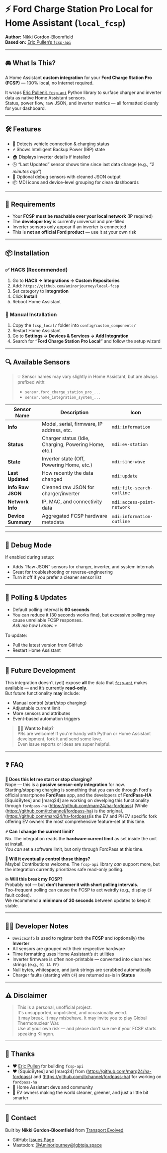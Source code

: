 # ⚡ Ford Charge Station Pro Local for Home Assistant (`local_fcsp`)

**Author:** Nikki Gordon-Bloomfield  
**Based on:** [Eric Pullen’s `fcsp-api`](https://github.com/ericpullen/fcsp-api)

---

## 🚘 What Is This?

A Home Assistant **custom integration** for your **Ford Charge Station Pro (FCSP)** — 100% local, no Internet required.

It wraps [Eric Pullen’s `fcsp-api`](https://github.com/ericpullen/fcsp-api) Python library to surface charger and inverter data as native Home Assistant sensors.  
Status, power flow, raw JSON, and inverter metrics — all formatted cleanly for your dashboard.

---

## 🛠️ Features

- 🔌 Detects vehicle connection & charging status  
- ⚡ Shows Intelligent Backup Power (IBP) state  
- 🏠 Displays inverter details if installed  
- 🕒 “Last Updated” sensor shows time since last data change (e.g., _“2 minutes ago”_)  
- 🧪 Optional debug sensors with cleaned JSON output  
- 📦 MDI icons and device-level grouping for clean dashboards

---

## 🚨 Requirements

- Your **FCSP must be reachable over your local network** (IP required)
- The **developer key** is currently universal and pre-filled
- Inverter sensors only appear if an inverter is connected
- This is **not an official Ford product** — use it at your own risk

---

## 📦 Installation

### ✅ HACS (Recommended)

1. Go to **HACS → Integrations → Custom Repositories**
2. Add: `https://github.com/aminorjourney/local-fcsp`
3. Set category to **Integration**
4. Click **Install**
5. Reboot Home Assistant

### 📁 Manual Installation

1. Copy the `fcsp_local/` folder into `config/custom_components/`
2. Restart Home Assistant
3. Go to **Settings → Devices & Services → Add Integration**
4. Search for **“Ford Charge Station Pro Local”** and follow the setup wizard

---

## 🔍 Available Sensors

> 💡 Sensor names may vary slightly in Home Assistant, but are always prefixed with:  
> - `sensor.ford_charge_station_pro_...`  
> - `sensor.home_integration_system_...`

| Sensor Name             | Description                                          | Icon                       |
|-------------------------|------------------------------------------------------|----------------------------|
| **Info**                | Model, serial, firmware, IP address, etc.            | `mdi:information`          |
| **Status**              | Charger status (Idle, Charging, Powering Home, etc.) | `mdi:ev-station`           |
| **State**               | Inverter state (Off, Powering Home, etc.)            | `mdi:sine-wave`            |
| **Last Updated**        | How recently the data changed                        | `mdi:update`               |
| **Info Raw JSON**       | Cleaned raw JSON for charger/inverter                | `mdi:file-search-outline`  |
| **Network Info**        | IP, MAC, and connectivity data                       | `mdi:access-point-network` |
| **Device Summary**      | Aggregated FCSP hardware metadata                    | `mdi:information-outline`  |

---

## 🧪 Debug Mode

If enabled during setup:

- Adds “Raw JSON” sensors for charger, inverter, and system internals
- Great for troubleshooting or reverse-engineering
- Turn it off if you prefer a cleaner sensor list

---

## 🔄 Polling & Updates

- Default polling interval is **60 seconds**
- You can reduce it (30 seconds works fine), but excessive polling may cause unreliable FCSP responses.  
  _Ask me how I know._ 💀

To update:
- Pull the latest version from GitHub
- Restart Home Assistant

---

## 🧭 Future Development

This integration doesn't (yet) expose **all** the data that [`fcsp-api`](https://github.com/ericpullen/fcsp-api) makes available — and it’s currently **read-only**.  
But future functionality **may** include:

- Manual control (start/stop charging)
- Adjustable current limit
- More sensors and attributes
- Event-based automation triggers

> 🧑‍💻 **Want to help?**  
> PRs are welcome! If you're handy with Python or Home Assistant development, fork it and send some love.  
> Even issue reports or ideas are super helpful.

---

## ❓ FAQ

**🔋 Does this let me start or stop charging?**  
Nope — this is a **passive sensor-only integration** for now. Starting/stopping charging is something that you can do through Ford's official smartphone **FordPass** app, and the developers of **FordPass-HA** [SquidBytes] and [marq24] are working on develping this functionality through `fordpass-ha` (https://github.com/marq24/ha-fordpass)  (While (https://github.com/itchannel/fordpass-ha) is the original, (https://github.com/marq24/ha-fordpass)is the EV and PHEV specific fork offering EV owners the most comprehensive feature-set at this time. 

**⚡ Can I change the current limit?**  
No. The integration reads the **hardware current limit** as set inside the unit at install.  
You *can* set a software limit, but only through FordPass at this time.

**🔮 Will it eventually control those things?**  
Maybe! Contributions welcome. The `fcsp-api` library *can* support more, but the integration currently prioritizes safe read-only polling.

**💥 Will this break my FCSP?**  
Probably not — but **don’t hammer it with short polling intervals**.  
Too-frequent polling can cause the FCSP to act weirdly (e.g., display `CF` fault codes).  
We recommend a **minimum of 30 seconds** between updates to keep it stable.

---

## 👩‍💻 Developer Notes

- `DeviceInfo` is used to register both the **FCSP** and (optionally) the **Inverter**
- All sensors are grouped with their respective hardware
- Time formatting uses Home Assistant’s `dt` utilities
- Inverter firmware is often non-printable — converted into clean hex strings (e.g., `01 1A FF`)
- Null bytes, whitespace, and junk strings are scrubbed automatically
- Charger faults (starting with `CF`) are returned as-is in **Status**

---

## ⚠️ Disclaimer

> This is a personal, unofficial project.  
> It's unsupported, unpolished, and occasionally weird.  
> It may break. It may misbehave. It may invite you to play Global Thermonuclear War.  
> Use at your own risk — and please don’t sue me if your FCSP starts speaking Klingon.

---

## 🙏 Thanks

- ❤️ [Eric Pullen](https://github.com/ericpullen) for building `fcsp-api`
- ❤️ [SquidBytes] and [marq24] from (https://github.com/marq24/ha-fordpass) and (https://github.com/itchannel/fordpass-ha) for working on `fordpass-ha`
- 🙌 Home Assistant devs and community
- 🚗 EV owners making the world cleaner, greener, and just a little bit smarter

---

## 📣 Contact

Built by **Nikki Gordon-Bloomfield** from [Transport Evolved](https://youtube.com/transportevolved)

- GitHub: [Issues Page](https://github.com/Aminorjourney/fcsp-local-integration/issues)  
- Mastodon: [@Aminorjourney@lgbtqia.space](https://lgbtqia.space/@Aminorjourney)
